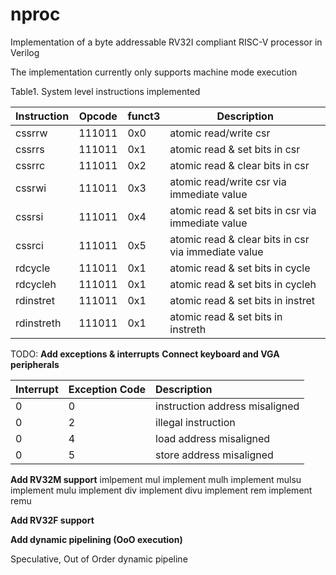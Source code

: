 # nproc
Implementation of a byte addressable RV32I compliant RISC-V processor in Verilog

The implementation currently only supports machine mode execution

Table1. System level instructions implemented


| Instruction |  Opcode |  funct3 |  Description                                         |
|-------------|---------|---------|------------------------------------------------------|
| cssrrw      |  111011 |  0x0    |  atomic read/write csr                               |
| cssrrs      |  111011 |  0x1    |  atomic read & set bits in csr                       |
| cssrrc      |  111011 |  0x2    |  atomic read & clear bits in csr                     |
| cssrwi      |  111011 |  0x3    |  atomic read/write csr via immediate value           |
| cssrsi      |  111011 |  0x4    |  atomic read & set bits in csr via immediate value   |
| cssrci      |  111011 |  0x5    |  atomic read & clear bits in csr via immediate value |
| rdcycle     |  111011 |  0x1    |  atomic read & set bits in cycle                     |
| rdcycleh    |  111011 |  0x1    |  atomic read & set bits in cycleh                    |
| rdinstret   |  111011 |  0x1    |  atomic read & set bits in instret                   |
| rdinstreth  |  111011 |  0x1    |  atomic read & set bits in instreth                  |

TODO:
**Add exceptions & interrupts**
**Connect keyboard and VGA peripherals**

| Interrupt   | Exception Code |Description |    
|:-------|:--------|:----------|
|0|0|instruction address misaligned|
|0|2|illegal instruction|
|0|4|load address misaligned|
|0|5|store address misaligned|

**Add RV32M support**
imlpement mul
implement mulh
implement mulsu
implement mulu
implement div
implement divu
implement rem
implement remu

**Add RV32F support**

**Add dynamic pipelining (OoO execution)**

Speculative, Out of Order dynamic pipeline